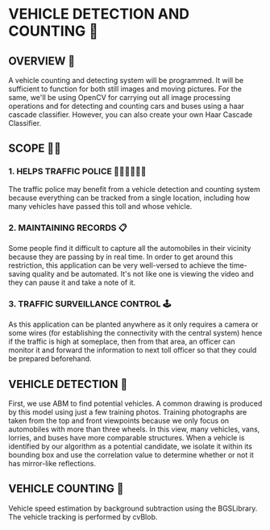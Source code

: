 # VEHICLE DETECTION AND COUNTING 🚥



## OVERVIEW 🔦

A vehicle counting and detecting system will be programmed. It will be sufficient to function for both still images and moving pictures. For the same, we'll be using OpenCV for carrying out all image processing operations and for detecting and counting cars and buses using a haar cascade classifier. However, you can also create your own Haar Cascade Classifier.


## SCOPE ✊🏻

### 1. HELPS TRAFFIC POLICE 👮🏻‍♀️👮🏻‍♂️
The traffic police may benefit from a vehicle detection and counting system because everything can be tracked from a single location, including how many vehicles have passed this toll and whose vehicle.

### 2. MAINTAINING RECORDS 📋
Some people find it difficult to capture all the automobiles in their vicinity because they are passing by in real time. In order to get around this restriction, this application can be very well-versed to achieve the time-saving quality and be automated. It's not like one is viewing the video and they can pause it and take a note of it.

### 3. TRAFFIC SURVEILLANCE CONTROL 🕹️
As this application can be planted anywhere as it only requires a camera or some wires (for establishing the connectivity with the central system) hence if the traffic is high at someplace, then from that area, an officer can monitor it and forward the information to next toll officer so that they could be prepared beforehand.

## VEHICLE DETECTION 🚳
First, we use ABM to find potential vehicles. A common drawing is produced by this model using just a few training photos. Training photographs are taken from the top and front viewpoints because we only focus on automobiles with more than three wheels. In this view, many vehicles, vans, lorries, and buses have more comparable structures. When a vehicle is identified by our algorithm as a potential candidate, we isolate it within its bounding box and use the correlation value to determine whether or not it has mirror-like reflections.

## VEHICLE COUNTING 🛵
Vehicle speed estimation by background subtraction using the BGSLibrary. The vehicle tracking is performed by cvBlob. 
